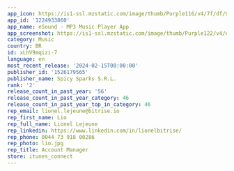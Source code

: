```yaml
---
app_icon: https://is1-ssl.mzstatic.com/image/thumb/Purple116/v4/7f/df/0f/7fdf0f58-2d32-b8ce-d72c-8989e12c5bc6/AppIcon-0-0-1x_U007emarketing-0-7-0-0-85-220.png/1024x1024bb.png
app_id: '1224933860'
app_name: eSound - MP3 Music Player App
app_screenshot: https://is1-ssl.mzstatic.com/image/thumb/Purple122/v4/eb/dd/eb/ebddebd0-b487-1e12-5e10-22b89c1d60c8/e98e9aa5-90a6-4531-9fdc-d7ab106fdff2_0_APP_IPHONE_65_0.jpg/1242x2688bb.png
category: Music
country: BR
id: xLhV9mqizi-7
language: en
most_recent_release: '2024-02-15T00:00:00'
publisher_id: '1526179565'
publisher_name: Spicy Sparks S.R.L.
rank: '2'
release_count_in_past_year: '56'
release_count_in_past_year_category: 46
release_count_in_past_year_top_in_category: 46
rep_email: lionel.lejeune@bitrise.io
rep_first_name: Lio
rep_full_name: Lionel Lejeune
rep_linkedin: https://www.linkedin.com/in/lionelbitrise/
rep_phone: 0044 73 918 00286
rep_photo: lio.jpg
rep_title: Account Manager
store: itunes_connect
---
```

